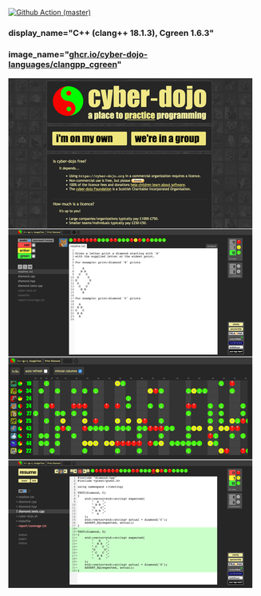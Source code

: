 [![Github Action (master)](https://github.com/cyber-dojo-start-points/clangplusplus-cgreen/actions/workflows/main.yml/badge.svg)](https://github.com/cyber-dojo-start-points/clangplusplus-cgreen/actions)

### display_name="C++ (clang++ 18.1.3), Cgreen 1.6.3"
### image_name="[ghcr.io/cyber-dojo-languages/clangpp_cgreen](https://ghcr.io/cyber-dojo-languages/clangpp_cgreen)"

![cyber-dojo.org home page](https://github.com/cyber-dojo/cyber-dojo/blob/master/shared/home_page_snapshot.png)

